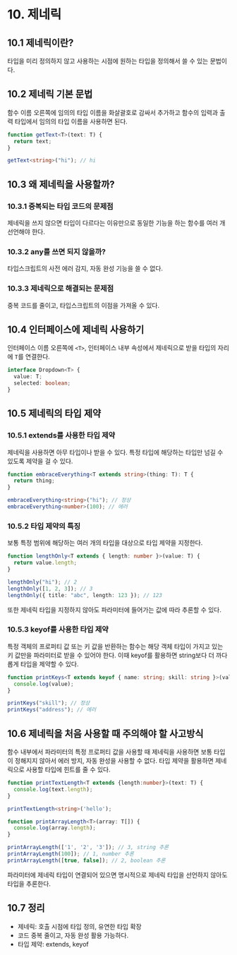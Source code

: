 # 10. 제네릭

## 10.1 제네릭이란?

타입을 미리 정의하지 않고 사용하는 시점에 원하는 타입을 정의해서 쓸 수 있는 문법이다.

## 10.2 제네릭 기본 문법

함수 이름 오른쪽에 임의의 타입 이름을 화살괄호로 감싸서 추가하고 함수의 입력과 출력 타입에서 임의의 타입 이름을 사용하면 된다.

```ts
function getText<T>(text: T) {
  return text;
}

getText<string>("hi"); // hi
```

## 10.3 왜 제네릭을 사용할까?

### 10.3.1 중복되는 타입 코드의 문제점

제네릭을 쓰지 않으면 타입이 다르다는 이유만으로 동일한 기능을 하는 함수를 여러 개 선언해야 한다.

### 10.3.2 any를 쓰면 되지 않을까?

타입스크립트의 사전 에러 감지, 자동 완성 기능을 쓸 수 없다.

### 10.3.3 제네릭으로 해결되는 문제점

중복 코드를 줄이고, 타입스크립트의 이점을 가져올 수 있다.

## 10.4 인터페이스에 제네릭 사용하기

인터페이스 이름 오른쪽에 `<T>`, 인터페이스 내부 속성에서 제네릭으로 받을 타입의 자리에 `T`를 연결한다.

```ts
interface Dropdown<T> {
  value: T;
  selected: boolean;
}
```

## 10.5 제네릭의 타입 제약

### 10.5.1 extends를 사용한 타입 제약

제네릭을 사용하면 아무 타입이나 받을 수 있다.
특정 타입에 해당하는 타입만 넘길 수 있도록 제약을 걸 수 있다.

```ts
function embraceEverything<T extends string>(thing: T): T {
  return thing;
}

embraceEverything<string>("hi"); // 정상
embraceEverything<number>(100); // 에러
```

### 10.5.2 타입 제약의 특징

보통 특정 범위에 해당하는 여러 개의 타입을 대상으로 타입 제약을 지정한다.

```ts
function lengthOnly<T extends { length: number }>(value: T) {
  return value.length;
}

lengthOnly("hi"); // 2
lengthOnly([1, 2, 3]); // 3
lengthOnly({ title: "abc", length: 123 }); // 123
```

또한 제네릭 타입을 지정하지 않아도 파라미터에 들어가는 값에 따라 추론할 수 있다.

### 10.5.3 keyof를 사용한 타입 제약

특정 객체의 프로퍼티 값 또는 키 값을 반환하는 함수는 해당 객체 타입이 가지고 있는 키 값만을 파라미터로 받을 수 있어야 한다.
이때 keyof를 활용하면 string보다 더 까다롭게 타입을 제약할 수 있다.

```ts
function printKeys<T extends keyof { name: string; skill: string }>(value: T) {
  console.log(value);
}

printKeys("skill"); // 정상
printKeys("address"); // 에러
```

## 10.6 제네릭을 처음 사용할 때 주의해야 할 사고방식

함수 내부에서 파라미터의 특정 프로퍼티 값을 사용할 때 제네릭을 사용하면 보통 타입이 정해지지 않아서 에러 방지, 자동 완성을 사용할 수 없다.
타입 제약을 활용하면 제네릭으로 사용할 타입에 힌트를 줄 수 있다.

```ts
function printTextLength<T extends {length:number}>(text: T) {
  console.log(text.length);
}

printTextLength<string>('hello');

function printArrayLength<T>(array: T[]) {
  console.log(array.length);
}

printArrayLength(['1', '2', '3']); // 3, string 추론
printArrayLength(100]); // 1, number 추론
printArrayLength([true, false]); // 2, boolean 추론
```

파라미터에 제네릭 타입이 연결되어 있으면 명시적으로 제네릭 타입을 선언하지 않아도 타입을 추론한다.

## 10.7 정리

- 제네릭: 호출 시점에 타입 정의, 유연한 타입 확장
- 코드 중복 줄이고, 자동 완성 활용 가능하다.
- 타입 제약: extends, keyof